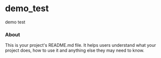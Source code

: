 demo_test
=========

demo test

### About

This is your project's README.md file. It helps users understand what your
project does, how to use it and anything else they may need to know.